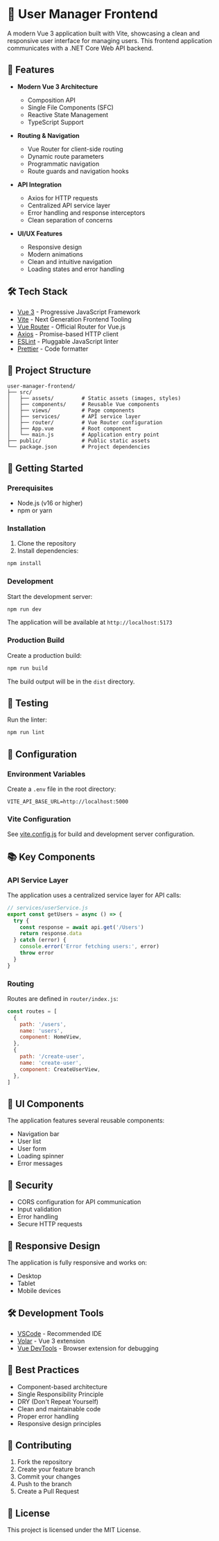 # 🎨 User Manager Frontend

A modern Vue 3 application built with Vite, showcasing a clean and responsive user interface for managing users. This frontend application communicates with a .NET Core Web API backend.

## 🚀 Features

- **Modern Vue 3 Architecture**

  - Composition API
  - Single File Components (SFC)
  - Reactive State Management
  - TypeScript Support

- **Routing & Navigation**

  - Vue Router for client-side routing
  - Dynamic route parameters
  - Programmatic navigation
  - Route guards and navigation hooks

- **API Integration**

  - Axios for HTTP requests
  - Centralized API service layer
  - Error handling and response interceptors
  - Clean separation of concerns

- **UI/UX Features**
  - Responsive design
  - Modern animations
  - Clean and intuitive navigation
  - Loading states and error handling

## 🛠️ Tech Stack

- [Vue 3](https://vuejs.org/) - Progressive JavaScript Framework
- [Vite](https://vitejs.dev/) - Next Generation Frontend Tooling
- [Vue Router](https://router.vuejs.org/) - Official Router for Vue.js
- [Axios](https://axios-http.com/) - Promise-based HTTP client
- [ESLint](https://eslint.org/) - Pluggable JavaScript linter
- [Prettier](https://prettier.io/) - Code formatter

## 📁 Project Structure

```
user-manager-frontend/
├── src/
│   ├── assets/         # Static assets (images, styles)
│   ├── components/     # Reusable Vue components
│   ├── views/          # Page components
│   ├── services/       # API service layer
│   ├── router/         # Vue Router configuration
│   ├── App.vue         # Root component
│   └── main.js         # Application entry point
├── public/             # Public static assets
└── package.json        # Project dependencies
```

## 🚀 Getting Started

### Prerequisites

- Node.js (v16 or higher)
- npm or yarn

### Installation

1. Clone the repository
2. Install dependencies:

```sh
npm install
```

### Development

Start the development server:

```sh
npm run dev
```

The application will be available at `http://localhost:5173`

### Production Build

Create a production build:

```sh
npm run build
```

The build output will be in the `dist` directory.

## 🧪 Testing

Run the linter:

```sh
npm run lint
```

## 🔧 Configuration

### Environment Variables

Create a `.env` file in the root directory:

```env
VITE_API_BASE_URL=http://localhost:5000
```

### Vite Configuration

See [vite.config.js](vite.config.js) for build and development server configuration.

## 📚 Key Components

### API Service Layer

The application uses a centralized service layer for API calls:

```javascript
// services/userService.js
export const getUsers = async () => {
  try {
    const response = await api.get('/Users')
    return response.data
  } catch (error) {
    console.error('Error fetching users:', error)
    throw error
  }
}
```

### Routing

Routes are defined in `router/index.js`:

```javascript
const routes = [
  {
    path: '/users',
    name: 'users',
    component: HomeView,
  },
  {
    path: '/create-user',
    name: 'create-user',
    component: CreateUserView,
  },
]
```

## 🎨 UI Components

The application features several reusable components:

- Navigation bar
- User list
- User form
- Loading spinner
- Error messages

## 🔐 Security

- CORS configuration for API communication
- Input validation
- Error handling
- Secure HTTP requests

## 📱 Responsive Design

The application is fully responsive and works on:

- Desktop
- Tablet
- Mobile devices

## 🛠️ Development Tools

- [VSCode](https://code.visualstudio.com/) - Recommended IDE
- [Volar](https://marketplace.visualstudio.com/items?itemName=Vue.volar) - Vue 3 extension
- [Vue DevTools](https://devtools.vuejs.org/) - Browser extension for debugging

## 📝 Best Practices

- Component-based architecture
- Single Responsibility Principle
- DRY (Don't Repeat Yourself)
- Clean and maintainable code
- Proper error handling
- Responsive design principles

## 🤝 Contributing

1. Fork the repository
2. Create your feature branch
3. Commit your changes
4. Push to the branch
5. Create a Pull Request

## 📄 License

This project is licensed under the MIT License.
